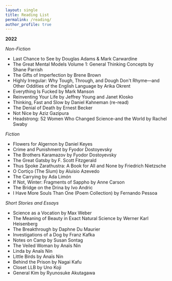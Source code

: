 ```yaml
---
layout: single
title: Reading List
permalink: /reading/
author_profile: true
---
```


**2022**

*Non-Fiction*

- Last Chance to See by Douglas Adams & Mark Carwardine
- The Great Mental Models Volume 1: General Thinking Concepts by Shane Parrish
- The Gifts of Imperfection by Brene Brown
- Highly Irregular: Why Tough, Through, and Dough Don't Rhyme—and Other Oddities of the English Language by Arika Okrent
- Everything Is Fucked by Mark Manson
- Reinventing Your Life by Jeffrey Young and Janet Klosko
- Thinking, Fast and Slow by Daniel Kahneman (re-read)
- The Denial of Death by Ernest Becker
- Not Nice by Aziz Gazipura
- Headstrong: 52 Women Who Changed Science-and the World by Rachel Swaby

*Fiction*

- Flowers for Algernon by Daniel Keyes
- Crime and Punishment by Fyodor Dostoyevsky
- The Brothers Karamazov by Fyodor Dostoyevsky
- The Great Gatsby by F. Scott Fitzgerald
- Thus Spoke Zarathustra: A Book for All and None by Friedrich Nietzsche
- O Cortiço (The Slum) by Aluísio Azevedo
- The Carrying by Ada Limón
- If Not, Winter: Fragments of Sappho by Anne Carson
- The Bridge on the Drina by Ivo Andric
- I Have More Souls Than One (Poem Collection) by Fernando Pessoa

*Short Stories and Essays*

- Science as a Vocation by Max Weber
- The Meaning of Beauty in Exact Natural Science by Werner Karl Heisenberg
- The Breakthrough by Daphne Du Maurier
- Investigations of a Dog by Franz Kafka
- Notes on Camp by Susan Sontag
- The Veiled Woman by Anaïs Nin
- Linda by Anaïs Nin
- Little Birds by Anaïs Nin
- Behind the Prison by Nagai Kafu
- Closet LLB by Uno Koji
- General Kim by Ryunosuke Akutagawa
